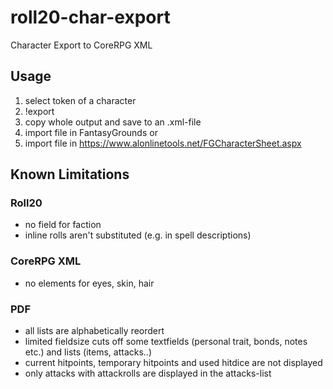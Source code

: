 # roll20-char-export

Character Export to CoreRPG XML

## Usage

1. select token of a character
2. !export
3. copy whole output and save to an .xml-file
3. import file in FantasyGrounds or
4. import file in https://www.alonlinetools.net/FGCharacterSheet.aspx

## Known Limitations

### Roll20

* no field for faction
* inline rolls aren't substituted (e.g. in spell descriptions)

### CoreRPG XML

* no elements for eyes, skin, hair 

### PDF

* all lists are alphabetically reordert 
* limited fieldsize cuts off some textfields (personal trait, bonds, notes etc.) and lists (items, attacks..)
* current hitpoints, temporary hitpoints and used hitdice are not displayed
* only attacks with attackrolls are displayed in the attacks-list